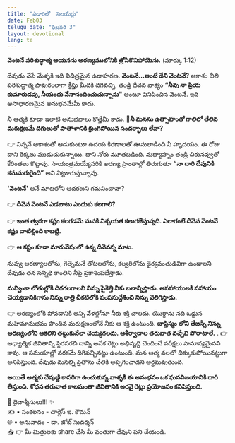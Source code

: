 ```yaml
---
title: "ఎడారిలో  సెలయేర్లు"
date: Feb03
telugu_date: "ఫిబ్రవరి 3"
layout: devotional
lang: te
---
```


  **వెంటనే పరిశుద్ధాత్మ ఆయనను అరణ్యములోనికి త్రోసికొనిపోయెను.** (మార్కు 1:12)

దేవుడు చేసే మేళ్ళకి ఇది విచిత్రమైన ఉదాహరణ. **వెంటనే...అంటే దేని వెంటనే?** ఆకాశం చీలి పరిశుద్ధాత్మ పావురంలాగా క్రీస్తు మీదికి దిగివచ్చి, తండ్రి దీవెన వాక్యం **“నీవు నా ప్రియ కుమారుడవు, నీయందు నేనానందించుచున్నాను"** అంటూ వినిపించిన వెంటనే. ఇది అసాధారణమైన అనుభవమేమీ కాదు. 

నీ ఆత్మకి కూడా ఇలాటి అనుభవాలు కొత్తేమీ కాదు. 
**📖నీ మనసు ఉత్సాహంతో గాలిలో తేలిన మరుక్షణమే దిగులుతో పాతాళానికి క్రుంగిపోయిన సందర్భాలు లేవా?**

 👉 నిన్ననే ఆకాశంతో ఆడుకుంటూ ఉదయ కిరణాలతో ఊసులాడింది నీ హృదయం. ఈ రోజు దాని రెక్కలు ముడుచుకున్నాయి. దాని నోరు మూతబడింది. మధ్యాహ్నం తండ్రి చిరునవ్వుతో కేరింతలు కొట్టావు. సాయంత్రమయ్యేసరికి అరణ్య ప్రాంతాల్లో తిరుగుతూ 
**“నా దారి దేవునికి కనుమరుగైంది”** అని నిట్టూరుస్తున్నావు.

**'వెంటనే'** అనే మాటలోని ఆదరణని గమనించావా?

👉 **దీవెన వెంటనే ఎడబాటు ఎందుకు కలగాలి?**

👉  **ఇంత త్వరగా కష్టం కలగడమే మనకి నిశ్చయత కలుగజేస్తున్నది. ఎలాగంటే దీవెన వెంటనే కష్టం వాటిల్లింది కాబట్టి.**

👉 **ఆ కష్టం కూడా మారువేషంలో ఉన్న దీవెనన్న మాట.**

 నువ్వు అరణ్యాలలోను, గెత్సెమనే తోటలలోను, కల్వరిలోను ధైర్యవంతుడివిగా ఉండాలని దేవుడు తన సన్నిధి కాంతిని నీపై ప్రకాశింపజేస్తాడు. 

**నువ్వింకా లోతుల్లోకి దిగగలగాలని నిన్ను పైకెత్తి నీకు బలాన్నిస్తాడు. అసహాయులకి సహాయం చెయ్యడానికిగాను నిన్ను రాత్రి చీకటిలోకి పంపనుద్దేశించి నిన్ను వెలిగిస్తాడు.**

👉 అరణ్యంలోకి పోవడానికి అన్ని వేళల్లోనూ నీకు శక్తి చాలదు. యొర్దాను నది ఒడ్డున మహిమానుభవం పొందిన మరుక్షణంలోనే నీకు ఆ శక్తి ఉంటుంది. 
**బాప్తిస్మం లోని తేజస్సే నిన్ను అరణ్యంలోని ఆకలిని తట్టుకునేలా చెయ్యగలదు. ఆశీర్వాదాల తరువాత వచ్చేవి పోరాటాలే.**
.
👉 ఆధ్యాత్మిక జీవితాన్ని స్థిరపరచి దాన్ని అనేక రెట్లు అభివృద్ది చెందించే పరీక్షలు సామాన్యమైనవి కావు. ఆ సమయాల్లో నరకమే దిగివచ్చినట్టు ఉంటుంది. మన ఆత్మ వలలో చిక్కుకుపోయినట్టుగా అనిపిస్తుంది. దేవుడు మనల్ని సైతాను చేతికి అప్పగించాడని అర్థమవుతుంది. 

**అయితే ఆత్మకు దేవుణ్ణి కాపరిగా ఉంచుకున్న వాళ్ళకి ఈ అనుభవం ఒక ఘనవిజయానికి దారి తీస్తుంది. శోధన తరువాత కాలమంతా జీవితానికి అరవై రెట్లు ప్రయోజనం కనిపిస్తుంది.**

<div class="blessing">🙏 <span class="bless-text">దైవాశ్శీసులు!!!</span> ✨</div>

<div class="credit">✍️ <span class="credit-text">▪ సంకలనం - చార్లెస్ ఇ. కౌమన్</span></div>
<div class="credit">🌐 <span class="credit-text">▪ అనువాదం - డా. జోబ్ సుదర్శన్</span></div>


<div class="share">📤 👉 <span class="share-text">మీ మిత్రులకు share చేసి మీ వంతుగా దేవుని పని చేయండి.</span></div>
